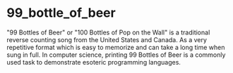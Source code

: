 # 99_bottle_of_beer
"99 Bottles of Beer" or "100 Bottles of Pop on the Wall" is a traditional reverse counting song from the United States and Canada. As a very repetitive format which is easy to memorize and can take a long time when sung in full. In computer science, printing 99 Bottles of Beer is a commonly used task to demonstrate esoteric programming languages.
